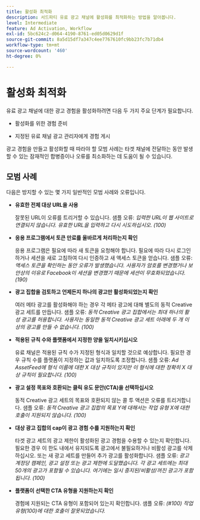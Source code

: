 ```yaml
---
title: 활성화 최적화
description: 서드파티 유료 광고 채널에 활성화를 최적화하는 방법을 알아봅니다.
level: Intermediate
feature: Ad Activation, Workflow
exl-id: 5bc624c2-d064-4190-8761-ed05d0629d1f
source-git-commit: 8a5d15df7a347c4ee7767610fc9bb23fc7b71db4
workflow-type: tm+mt
source-wordcount: '460'
ht-degree: 0%

---
```


# 활성화 최적화

유료 광고 채널에 대한 광고 경험을 활성화하려면 다음 두 가지 주요 단계가 필요합니다.

* 활성화를 위한 경험 준비

* 지정된 유료 채널 광고 관리자에게 경험 게시

광고 경험을 만들고 활성화할 때 따라야 할 모범 사례는 타겟 채널에 전달하는 동안 발생할 수 있는 잠재적인 합병증이나 오류를 최소화하는 데 도움이 될 수 있습니다.

## 모범 사례

다음은 방지할 수 있는 몇 가지 일반적인 모범 사례와 오류입니다.

* **유효한 전체 대상 URL을 사용**

  잘못된 URL이 오류를 트리거할 수 있습니다. 샘플 오류: _입력한 URL이 웹 사이트로 연결되지 않습니다. 유효한 URL을 입력하고 다시 시도하십시오. (100)_

* **응용 프로그램에서 토큰 만료를 올바르게 처리하는지 확인**

  응용 프로그램은 필요에 따라 새 토큰을 요청해야 합니다. 필요에 따라 다시 로그인하거나 세션을 새로 고침하여 다시 인증하고 새 액세스 토큰을 얻습니다. 샘플 오류: _액세스 토큰을 확인하는 동안 오류가 발생했습니다. 사용자가 암호를 변경했거나 보안상의 이유로 Facebook이 세션을 변경했기 때문에 세션이 무효화되었습니다. (190)_

* **광고 집합을 검토하고 언제든지 하나의 광고만 활성화되었는지 확인**

  여러 메타 광고를 활성화해야 하는 경우 각 메타 광고에 대해 별도의 동적 Creative 광고 세트를 만듭니다. 샘플 오류: _동적 Creative 광고 집합에서는 최대 하나의 활성 광고를 허용합니다. 사용자는 동일한 동적 Creative 광고 세트 아래에 두 개 이상의 광고를 만들 수 없습니다. (100)_

* **적용된 규칙 수와 플랫폼에서 지정한 양을 일치시키십시오**

  유료 채널은 적용된 규칙 수가 지정된 형식과 일치할 것으로 예상합니다.  필요한 경우 규칙 수를 플랫폼이 지정하는 값과 일치하도록 조정합니다. 샘플 오류: _Ad AssetFeed에 형식 이름에 대한 X 대상 규칙이 있지만 이 형식에 대한 정확히 X 대상 규칙이 필요합니다. (100)_

* **광고 설정 목표와 호환되는 클릭 유도 문안(CTA)을 선택하십시오**

  동적 Creative 광고 세트의 목표와 호환되지 않는 콜 투 액션은 오류를 트리거합니다. 샘플 오류: _동적 Creative 광고 집합의 목표 Y에 대해서는 작업 유형 X에 대한 호출이 지원되지 않습니다. (100)_

* **대상 광고 집합의 cap이 광고 경험 수를 지원하는지 확인**

  타겟 광고 세트의 광고 제한이 활성화된 광고 경험을 수용할 수 있는지 확인합니다. 필요한 경우 이 한도 내에서 유지되도록 광고에서 불필요하거나 비활성 광고를 삭제하십시오. 또는 새 광고 세트를 만들어 추가 광고를 활성화합니다. 샘플 오류: _광고 계정당 캠페인, 광고 설정 또는 광고 제한에 도달했습니다. 각 광고 세트에는 최대 50개의 광고가 포함될 수 있습니다. 여기에는 일시 중지된/비활성/꺼진 광고가 포함됩니다. (100)_

* **플랫폼이 선택한 CTA 유형을 지원하는지 확인**

  경험에 지원되는 CTA 유형이 포함되어 있는지 확인합니다. 샘플 오류: _(#100) 작업 유형(100)에 대한 호출이 잘못되었습니다._
